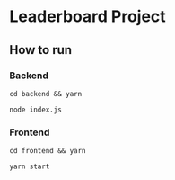 # Leaderboard Project

## How to run

### Backend

`cd backend && yarn`

`node index.js`

### Frontend

`cd frontend && yarn`

`yarn start`

